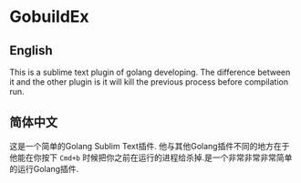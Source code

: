 # GobuildEx


## English

This is a sublime text plugin of golang developing. The difference between it and the other plugin is it will kill the previous process before compilation run.


## 简体中文
这是一个简单的Golang Sublim Text插件. 他与其他Golang插件不同的地方在于他能在你按下 `Cmd+b` 时候把你之前在运行的进程给杀掉.是一个非常非常非常简单的运行Golang插件.
